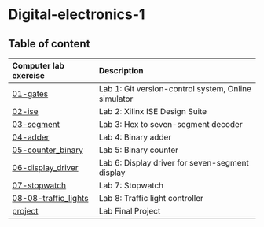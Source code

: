 # Digital-electronics-1
## Table of content
| **Computer lab exercise** | **Description** |
| :-- | :-- |
| [01-gates](Labs/01-gates) | Lab 1: Git version-control system, Online simulator |
| [02-ise](Labs/02-ise) | Lab 2: Xilinx ISE Design Suite |
| [03-segment](Labs/03-segment) | Lab 3: Hex to seven-segment decoder |
| [04-adder](Labs/04-adder) | Lab 4: Binary adder |
| [05-counter_binary](Labs/05-counter_binary) | Lab 5: Binary counter |
| [06-display_driver](Labs/06-display_driver) | Lab 6: Display driver for seven-segment display |
| [07-stopwatch](Labs/07-stopwatch) | Lab 7: Stopwatch |
| [08-08-traffic_lights](Labs/08-traffic_lights) | Lab 8: Traffic light controller |
| [project](Labs/project) | Lab Final Project |
